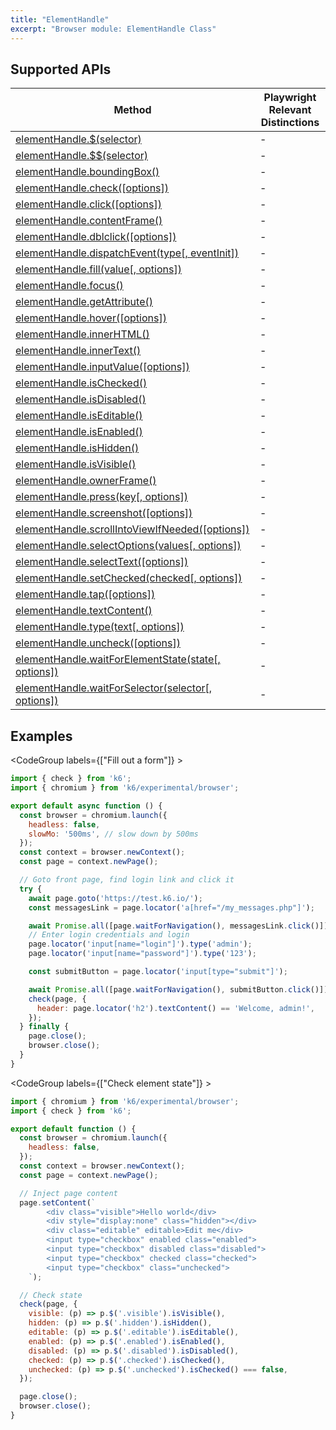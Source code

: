```yaml
---
title: "ElementHandle"
excerpt: "Browser module: ElementHandle Class"
---
```


<BrowserDocsWIP/>

## Supported APIs

| Method | Playwright Relevant Distinctions |
| - |  - |
| <a href="https://playwright.dev/docs/api/class-elementhandle#element-handle-query-selector" target="_blank" >elementHandle.$(selector)</a> | - |
| <a href="https://playwright.dev/docs/api/class-elementhandle#element-handle-query-selector-all" target="_blank" >elementHandle.$$(selector)</a> | - |
| <a href="https://playwright.dev/docs/api/class-elementhandle#element-handle-bounding-box" target="_blank" >elementHandle.boundingBox()</a> | - |
| <a href="https://playwright.dev/docs/api/class-elementhandle#element-handle-check" target="_blank" >elementHandle.check([options])</a> | - |
| <a href="https://playwright.dev/docs/api/class-elementhandle#element-handle-click" target="_blank" >elementHandle.click([options])</a> | - |
| <a href="https://playwright.dev/docs/api/class-elementhandle#element-handle-content-frame" target="_blank" >elementHandle.contentFrame()</a> | - |
| <a href="https://playwright.dev/docs/api/class-elementhandle#element-handle-dblclick" target="_blank" >elementHandle.dblclick([options])</a> | - |
| <a href="https://playwright.dev/docs/api/class-elementhandle#element-handle-dispatch-event" target="_blank" >elementHandle.dispatchEvent(type[, eventInit])</a> | - |
| <a href="https://playwright.dev/docs/api/class-elementhandle#element-handle-fill" target="_blank" >elementHandle.fill(value[, options])</a> | - |
| <a href="https://playwright.dev/docs/api/class-elementhandle#element-handle-focus" target="_blank" >elementHandle.focus()</a> | - |
| <a href="https://playwright.dev/docs/api/class-elementhandle#element-handle-get-attribute" target="_blank" >elementHandle.getAttribute()</a> | - |
| <a href="https://playwright.dev/docs/api/class-elementhandle#element-handle-hover" target="_blank" >elementHandle.hover([options])</a> | - |
| <a href="https://playwright.dev/docs/api/class-elementhandle#element-handle-inner-html" target="_blank" >elementHandle.innerHTML()</a> | - |
| <a href="https://playwright.dev/docs/api/class-elementhandle#element-handle-inner-text" target="_blank" >elementHandle.innerText()</a> | - |
| <a href="https://playwright.dev/docs/api/class-elementhandle#element-handle-input-value" target="_blank" >elementHandle.inputValue([options])</a> | - |
| <a href="https://playwright.dev/docs/api/class-elementhandle#element-handle-is-checked" target="_blank" >elementHandle.isChecked()</a> | - |
| <a href="https://playwright.dev/docs/api/class-elementhandle#element-handle-is-disabled" target="_blank" >elementHandle.isDisabled()</a> | - |
| <a href="https://playwright.dev/docs/api/class-elementhandle#element-handle-is-editable" target="_blank" >elementHandle.isEditable()</a> | - |
| <a href="https://playwright.dev/docs/api/class-elementhandle#element-handle-is-enabled" target="_blank" >elementHandle.isEnabled()</a> | - |
| <a href="https://playwright.dev/docs/api/class-elementhandle#element-handle-is-hidden" target="_blank" >elementHandle.isHidden()</a> | - |
| <a href="https://playwright.dev/docs/api/class-elementhandle#element-handle-is-visible" target="_blank" >elementHandle.isVisible()</a> | - |
| <a href="https://playwright.dev/docs/api/class-elementhandle#element-handle-owner-frame" target="_blank" >elementHandle.ownerFrame()</a> | - |
| <a href="https://playwright.dev/docs/api/class-elementhandle#element-handle-press" target="_blank" >elementHandle.press(key[, options])</a> | - |
| <a href="https://playwright.dev/docs/api/class-elementhandle#element-handle-screenshot" target="_blank" >elementHandle.screenshot([options])</a> | - |
| <a href="https://playwright.dev/docs/api/class-elementhandle#element-handle-scroll-into-view-if-needed" target="_blank" >elementHandle.scrollIntoViewIfNeeded([options])</a> | - |
| <a href="https://playwright.dev/docs/api/class-elementhandle#element-handle-select-option" target="_blank" >elementHandle.selectOptions(values[, options])</a> | - |
| <a href="https://playwright.dev/docs/api/class-elementhandle#element-handle-select-text" target="_blank" >elementHandle.selectText([options])</a> | - |
| <a href="https://playwright.dev/docs/api/class-elementhandle#element-handle-set-checked" target="_blank" >elementHandle.setChecked(checked[, options])</a> | - |
| <a href="https://playwright.dev/docs/api/class-elementhandle#element-handle-tap" target="_blank" >elementHandle.tap([options])</a> | - |
| <a href="https://playwright.dev/docs/api/class-elementhandle#element-handle-text-content" target="_blank" >elementHandle.textContent()</a> | - |
| <a href="https://playwright.dev/docs/api/class-elementhandle#element-handle-type" target="_blank" >elementHandle.type(text[, options])</a> | - |
| <a href="https://playwright.dev/docs/api/class-elementhandle#element-handle-uncheck" target="_blank" >elementHandle.uncheck([options])</a> | - |
| <a href="https://playwright.dev/docs/api/class-elementhandle#element-handle-wait-for-element-state" target="_blank" >elementHandle.waitForElementState(state[, options])</a> | - |
| <a href="https://playwright.dev/docs/api/class-elementhandle#element-handle-wait-for-selector" target="_blank" >elementHandle.waitForSelector(selector[, options])</a> | - |

## Examples

<CodeGroup labels={["Fill out a form"]} >

```javascript
import { check } from 'k6';
import { chromium } from 'k6/experimental/browser';

export default async function () {
  const browser = chromium.launch({
    headless: false,
    slowMo: '500ms', // slow down by 500ms
  });
  const context = browser.newContext();
  const page = context.newPage();

  // Goto front page, find login link and click it
  try {
    await page.goto('https://test.k6.io/');
    const messagesLink = page.locator('a[href="/my_messages.php"]');

    await Promise.all([page.waitForNavigation(), messagesLink.click()]);
    // Enter login credentials and login
    page.locator('input[name="login"]').type('admin');
    page.locator('input[name="password"]').type('123');

    const submitButton = page.locator('input[type="submit"]');

    await Promise.all([page.waitForNavigation(), submitButton.click()]);
    check(page, {
      header: page.locator('h2').textContent() == 'Welcome, admin!',
    });
  } finally {
    page.close();
    browser.close();
  }
}
```

</CodeGroup>

<CodeGroup labels={["Check element state"]} >

```javascript
import { chromium } from 'k6/experimental/browser';
import { check } from 'k6';

export default function () {
  const browser = chromium.launch({
    headless: false,
  });
  const context = browser.newContext();
  const page = context.newPage();

  // Inject page content
  page.setContent(`
        <div class="visible">Hello world</div>
        <div style="display:none" class="hidden"></div>
        <div class="editable" editable>Edit me</div>
        <input type="checkbox" enabled class="enabled">
        <input type="checkbox" disabled class="disabled">
        <input type="checkbox" checked class="checked">
        <input type="checkbox" class="unchecked">
    `);

  // Check state
  check(page, {
    visible: (p) => p.$('.visible').isVisible(),
    hidden: (p) => p.$('.hidden').isHidden(),
    editable: (p) => p.$('.editable').isEditable(),
    enabled: (p) => p.$('.enabled').isEnabled(),
    disabled: (p) => p.$('.disabled').isDisabled(),
    checked: (p) => p.$('.checked').isChecked(),
    unchecked: (p) => p.$('.unchecked').isChecked() === false,
  });

  page.close();
  browser.close();
}
```

</CodeGroup>
